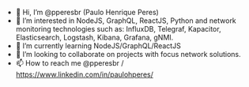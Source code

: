 - 👋 Hi, I’m @pperesbr (Paulo Henrique Peres)
- 👀 I’m interested in NodeJS, GraphQL, ReactJS, Python and network monitoring technologies such as: InfluxDB, Telegraf, Kapacitor, Elasticsearch, Logstash, Kibana, Grafana, gNMI.
- 🌱 I’m currently learning NodeJS/GraphQL/ReactJS
- 💞️ I’m looking to collaborate on projects with focus network solutions.
- 📫 How to reach me @pperesbr / https://www.linkedin.com/in/paulohperes/

<!---
dobicz/dobicz is a ✨ special ✨ repository because its `README.md` (this file) appears on your GitHub profile.
You can click the Preview link to take a look at your changes.
--->
